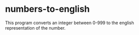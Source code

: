 # numbers-to-english

This program converts an integer between 0-999 to the english representation of the number. 
